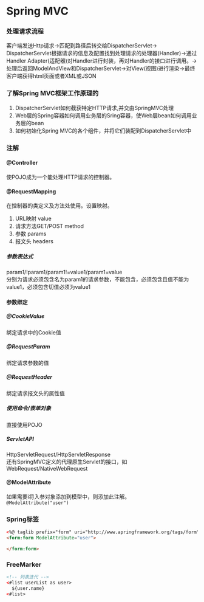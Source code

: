 # Spring MVC
 
 
### 处理请求流程
客户端发送Http请求->匹配到路径后转交给DispatcherServlet-> DispatcherServlet根据请求的信息及配置找到处理请求的处理器(Handler)->通过Handler Adapter(适配器)对Handler进行封装，再对Handler的接口进行调用。->处理后返回ModelAndView和DispatcherServlet->对View(视图)进行渲染->最终客户端获得html页面或者XML或JSON 
 
### 了解Spring MVC框架工作原理的
1. DispatcherServlet如何截获特定HTTP请求,并交由SpringMVC处理 
2. Web层的Spring容器如何调用业务层的Sring容器，使Web层bean如何调用业务层的bean
3. 如何初始化Spring MVC的各个组件，并将它们装配到DispatcherServlet中 


### 注解
#### @Controller
使POJO成为一个能处理HTTP请求的控制器。  
#### @RequestMapping
在控制器的类定义及方法处使用。设置映射。
1. URL映射 value  
2. 请求方法GET/POST method 
3. 参数 params 
4. 报文头 headers 
 
##### 参数表达式
 param1/!param1/param1!=value1/param1=value  
分别为请求必须包含名为param1的请求参数，不能包含，必须包含且值不能为value1，必须包含切值必须为value1  


#### 参数绑定
##### @CookieValue
绑定请求中的Cookie值  
##### @RequestParam
绑定请求参数的值  
##### @RequestHeader  
绑定请求报文头的属性值  
##### 使用命令/表单对象  
直接使用POJO
##### ServletAPI
HttpServletRequest/HttpServletResponse  
还有SpringMVC定义的代理原生Servlet的接口，如WebRequest/NativeWebRequest  

#### @ModelAttribute
如果需要i将入参对象添加到模型中，则添加此注解。  
`@ModelAttribute("user")`  

### Spring标签
``` html
<%@ taglib prefix="form" uri="http://www.apringframework.org/tags/form"%>
<form:form ModelAttribute="user">

</form:form>
```

### FreeMarker
``` html
<!-- 列表迭代 -->
<#list userList as user>
  ${user.name}
<#list>
```
